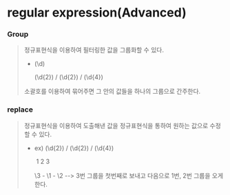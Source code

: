 # regular expression(Advanced)



### Group

> 정규표현식을 이용하여 필터링한 값을 그룹화할 수 있다.
>
> * (\d) 
>
>   (\d{2}) \/ (\d{2}) \/ (\d{4})
>
> 소괄호를 이용하여 묶어주면 그 안의 값들을 하나의 그룹으로 간주한다.



### replace

> 정규표현식을 이용하여 도출해낸 값을 정규표현식을 통하여 원하는 값으로 수정할 수 있다.
>
> * ex) (\d{2}) \/ (\d{2}) \/ (\d{4})
>
>   ​          1              2              3
>
>   \3 - \1 - \2  -->  3번 그룹을 첫번째로 보내고 다음으로 1번, 2번 그룹을 오게 한다.   